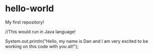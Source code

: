# hello-world
My first repository!

//This would run in Java language!

System.out.println("Hello, my name is Dan and I am very excited to be working on this code with you all!");
